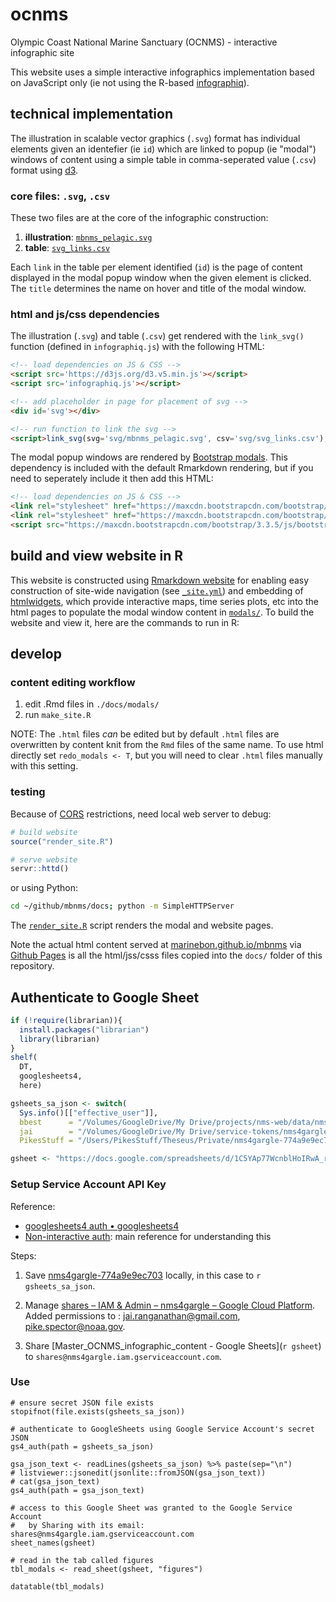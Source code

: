 # ocnms

Olympic Coast National Marine Sanctuary (OCNMS) - interactive infographic site

This website uses a simple interactive infographics implementation based on JavaScript only (ie not using the R-based [infographiq](https://github.com/marinebon/infographiq)).

## technical implementation

The illustration in scalable vector graphics (`.svg`) format has individual elements given an identefier (ie `id`) which are linked to popup (ie "modal") windows of content using a simple table in comma-seperated value (`.csv`) format using [d3](https://d3js.org).

### core files: `.svg`, `.csv`

These two files are at the core of the infographic construction:

1. **illustration**: [`mbnms_pelagic.svg`](https://github.com/marinebon/mbnms/blob/master/svg/mbnms_pelagic.svg) 
1. **table**: [`svg_links.csv`](https://github.com/marinebon/iea-ak-info/blob/master/svg/svg_links.csv) 

Each `link` in the table per element identified (`id`) is the page of content displayed in the modal popup window when the given element is clicked. The `title` determines the name on hover and title of the modal window.

### html and js/css dependencies

The illustration (`.svg`) and table (`.csv`) get rendered with the `link_svg()` function (defined in `infographiq.js`) with the following HTML:

```html
<!-- load dependencies on JS & CSS -->
<script src='https://d3js.org/d3.v5.min.js'></script>
<script src='infographiq.js'></script>

<!-- add placeholder in page for placement of svg -->
<div id='svg'></div>

<!-- run function to link the svg -->
<script>link_svg(svg='svg/mbnms_pelagic.svg', csv='svg/svg_links.csv');</script>
```

The modal popup windows are rendered by [Bootstrap modals](https://getbootstrap.com/docs/3.3/javascript/#modals). This dependency is included with the default Rmarkdown rendering, but if you need to seperately include it then add this HTML:

```html
<!-- load dependencies on JS & CSS -->
<link rel="stylesheet" href="https://maxcdn.bootstrapcdn.com/bootstrap/3.3.5/css/bootstrap.min.css">
<link rel="stylesheet" href="https://maxcdn.bootstrapcdn.com/bootstrap/3.3.7/css/bootstrap-theme.min.css">
<script src="https://maxcdn.bootstrapcdn.com/bootstrap/3.3.5/js/bootstrap.min.js"></script>
```

## build and view website in R

This website is constructed using [Rmarkdown website](https://bookdown.org/yihui/rmarkdown/rmarkdown-site.html) for enabling easy construction of site-wide navigation (see [`_site.yml`](https://github.com/marinebon/iea-ak-info/blob/master/_site.yml)) and embedding of [htmlwidgets](https://www.htmlwidgets.org), which provide interactive maps, time series plots, etc into the html pages to populate the modal window content in [`modals/`](https://github.com/marinebon/iea-ak-info/tree/master/modals). To build the website and view it, here are the commands to run in R:

## develop

### content editing workflow

1. edit .Rmd files in `./docs/modals/`
2. run `make_site.R`

NOTE: The `.html` files *can* be edited but by default `.html` files are overwritten by content knit from the `Rmd` files of the same name.
To use html directly set `redo_modals <- T`, but you will need to clear `.html` files manually with this setting.

### testing

Because of [CORS](https://developer.mozilla.org/en-US/docs/Web/HTTP/CORS) restrictions, need local web server to debug:

```r
# build website
source("render_site.R")

# serve website
servr::httd()
```

or using Python:

```bash
cd ~/github/mbnms/docs; python -m SimpleHTTPServer
```

The [`render_site.R`](https://github.com/marinebon/iea-ak-info/blob/master/render_site.R) script renders the modal and website pages.

Note the actual html content served at [marinebon.github.io/mbnms](https://marinebon.github.io/mbnms) via [Github Pages](https://pages.github.com/) is all the html/jss/csss files copied into the `docs/` folder of this repository.

## Authenticate to Google Sheet

```r
if (!require(librarian)){
  install.packages("librarian")
  library(librarian)
}
shelf(
  DT,
  googlesheets4,
  here)

gsheets_sa_json <- switch(
  Sys.info()[["effective_user"]],
  bbest      = "/Volumes/GoogleDrive/My Drive/projects/nms-web/data/nms4gargle-774a9e9ec703.json",
  jai        = "/Volumes/GoogleDrive/My Drive/service-tokens/nms4gargle-774a9e9ec703.json",
  PikesStuff = "/Users/PikesStuff/Theseus/Private/nms4gargle-774a9e9ec703.json")

gsheet <- "https://docs.google.com/spreadsheets/d/1C5YAp77WcnblHoIRwA_rloAagkLn0gDcJCda8E8Efu4/edit"
```

### Setup Service Account API Key

Reference:

- [googlesheets4 auth • googlesheets4](https://googlesheets4.tidyverse.org/articles/articles/auth.html)
- [Non-interactive auth](https://cran.r-project.org/web/packages/gargle/vignettes/non-interactive-auth.html): main reference for understanding this

Steps:

1. Save [nms4gargle-774a9e9ec703](https://drive.google.com/file/d/1LTvMM74gYB5MAkspiTqjA4BiTzVLTgNp/view?usp=sharing) locally, in this case to `r gsheets_sa_json`.

  1. Manage [shares – IAM & Admin – nms4gargle – Google Cloud Platform](https://console.cloud.google.com/iam-admin/serviceaccounts/details/111162214432618062602?authuser=2&project=nms4gargle). Added permissions to : jai.ranganathan@gmail.com, pike.spector@noaa.gov.
  
1. Share [Master_OCNMS_infographic_content - Google Sheets](`r gsheet`) to `shares@nms4gargle.iam.gserviceaccount.com`.


### Use

```{r}
# ensure secret JSON file exists
stopifnot(file.exists(gsheets_sa_json))

# authenticate to GoogleSheets using Google Service Account's secret JSON
gs4_auth(path = gsheets_sa_json)

gsa_json_text <- readLines(gsheets_sa_json) %>% paste(sep="\n")
# listviewer::jsonedit(jsonlite::fromJSON(gsa_json_text))
# cat(gsa_json_text)
gs4_auth(path = gsa_json_text)

# access to this Google Sheet was granted to the Google Service Account
#   by Sharing with its email: shares@nms4gargle.iam.gserviceaccount.com
sheet_names(gsheet)

# read in the tab called figures
tbl_modals <- read_sheet(gsheet, "figures")

datatable(tbl_modals)
```

